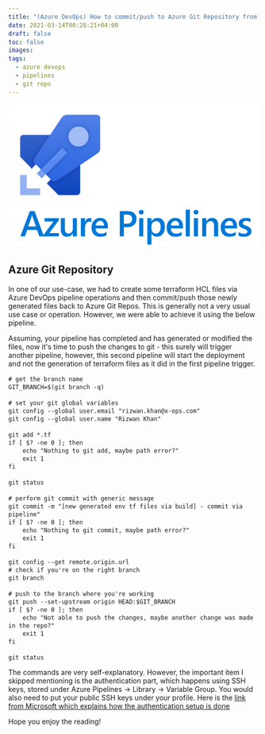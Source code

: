 ```yaml
---
title: "(Azure DevOps) How to commit/push to Azure Git Repository from Azure Pipeline"
date: 2021-03-14T00:28:21+04:00
draft: false
toc: false
images:
tags:
  - azure devops
  - pipelines
  - git repo
---
```

![azure](/azure-pipelines.png)
## Azure Git Repository
In one of our use-case, we had to create some terraform HCL files via Azure DevOps pipeline operations and then commit/push those newly generated files back to Azure Git Repos. This is generally not a very usual use case or operation. However, we were able to achieve it using the below pipeline.

Assuming, your pipeline has completed and has generated or modified the files, now it's time to push the changes to git - this surely will trigger another pipeline, however, this second pipeline will start the deployment and not the generation of terraform files as it did in the first pipeline trigger.

```
# get the branch name
GIT_BRANCH=$(git branch -q)

# set your git global variables
git config --global user.email "rizwan.khan@x-ops.com"
git config --global user.name "Rizwan Khan"

git add *.tf
if [ $? -ne 0 ]; then 
    echo "Nothing to git add, maybe path error?"
    exit 1
fi

git status

# perform git commit with generic message
git commit -m "[new generated env tf files via build] - commit via pipeline"
if [ $? -ne 0 ]; then 
    echo "Nothing to git commit, maybe path error?"
    exit 1
fi

git config --get remote.origin.url
# check if you're on the right branch
git branch

# push to the branch where you're working
git push --set-upstream origin HEAD:$GIT_BRANCH
if [ $? -ne 0 ]; then 
    echo "Not able to push the changes, maybe another change was made in the repo?"
    exit 1 
fi

git status
```

The commands are very self-explanatory. However, the important item I skipped mentioning is the authentication part, which happens using SSH keys, stored under Azure Pipelines -> Library -> Variable Group. You would also need to put your public SSH keys under your profile. Here is the [link from Microsoft which explains how the authentication setup is done](https://learn.microsoft.com/en-us/azure/devops/repos/git/use-ssh-keys-to-authenticate?view=azure-devops#set-up-ssh-key-authentication)

Hope you enjoy the reading!